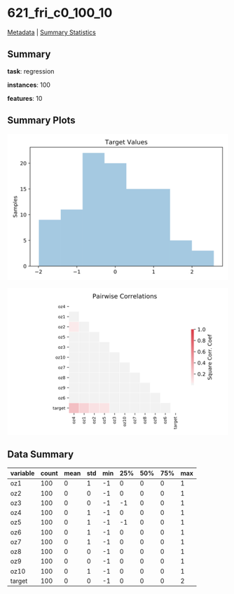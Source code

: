 # 621_fri_c0_100_10

[Metadata](metadata.yaml) | [Summary Statistics](summary_stats.csv)

## Summary

**task**: regression

**instances**: 100

**features**: 10

## Summary Plots

![Labels](label.svg)

![Corr](corr.svg)

## Data Summary

|	variable	|	count	|	mean	|	std	|	min	|	25%	|	50%	|	75%	|	max|
| --- | --- | --- | --- | --- | --- | --- | --- | --- |
|	oz1	|	100	|	0	|	1	|	-1	|	0	|	0	|	0	|	1
|	oz2	|	100	|	0	|	0	|	-1	|	0	|	0	|	0	|	1
|	oz3	|	100	|	0	|	0	|	-1	|	-1	|	0	|	0	|	1
|	oz4	|	100	|	0	|	1	|	-1	|	0	|	0	|	0	|	1
|	oz5	|	100	|	0	|	1	|	-1	|	-1	|	0	|	0	|	1
|	oz6	|	100	|	0	|	1	|	-1	|	0	|	0	|	0	|	1
|	oz7	|	100	|	0	|	1	|	-1	|	0	|	0	|	0	|	1
|	oz8	|	100	|	0	|	0	|	-1	|	0	|	0	|	0	|	1
|	oz9	|	100	|	0	|	0	|	-1	|	0	|	0	|	0	|	1
|	oz10	|	100	|	0	|	1	|	-1	|	0	|	0	|	0	|	1
|	target	|	100	|	0	|	0	|	-1	|	0	|	0	|	0	|	2
